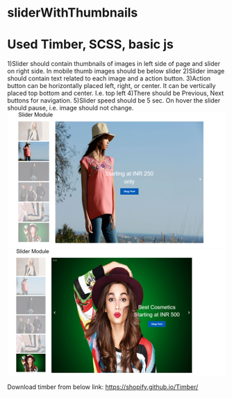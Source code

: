 # sliderWithThumbnails
# Used Timber, SCSS, basic js
1)Slider should contain thumbnails of images in left side of page and slider on right side. In mobile thumb images should be below slider
2)Slider image should contain text related to each image and a action button.
3)Action button can be horizontally placed left, right, or center. It can be vertically placed top bottom and center. I.e. top left
4)There should be Previous, Next buttons for navigation. 
5)Slider speed should be 5 sec. On hover the slider should pause, i.e. image should not change. 
![Alt Text](https://github.com/poojathakor/sliderWithThumbnails/blob/master/repoimg/1.png)
![Alt Text](https://github.com/poojathakor/sliderWithThumbnails/blob/master/repoimg/2.PNG)

Download timber from below link:
https://shopify.github.io/Timber/
